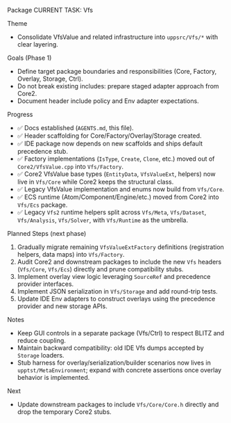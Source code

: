 Package CURRENT TASK: Vfs

Theme
- Consolidate VfsValue and related infrastructure into `uppsrc/Vfs/*` with clear layering.

Goals (Phase 1)
- Define target package boundaries and responsibilities (Core, Factory, Overlay, Storage, Ctrl).
- Do not break existing includes: prepare staged adapter approach from Core2.
- Document header include policy and Env adapter expectations.

Progress
- ✅ Docs established (`AGENTS.md`, this file).
- ✅ Header scaffolding for Core/Factory/Overlay/Storage created.
- ✅ IDE package now depends on new scaffolds and ships default precedence stub.
- ✅ Factory implementations (`IsType`, `Create`, `Clone`, etc.) moved out of `Core2/VfsValue.cpp` into `Vfs/Factory`.
- ✅ Core2 VfsValue base types (`EntityData`, `VfsValueExt`, helpers) now live in `Vfs/Core` while Core2 keeps the structural class.
- ✅ Legacy VfsValue implementation and enums now build from `Vfs/Core`.
- ✅ ECS runtime (Atom/Component/Engine/etc.) moved from Core2 into `Vfs/Ecs` package.
- ✅ Legacy `Vfs2` runtime helpers split across `Vfs/Meta`, `Vfs/Dataset`, `Vfs/Analysis`, `Vfs/Solver`, with `Vfs/Runtime` as the umbrella.

Planned Steps (next phase)
1) Gradually migrate remaining `VfsValueExtFactory` definitions (registration helpers, data maps) into `Vfs/Factory`.
2) Audit Core2 and downstream packages to include the new `Vfs` headers (`Vfs/Core`, `Vfs/Ecs`) directly and prune compatibility stubs.
3) Implement overlay view logic leveraging `SourceRef` and precedence provider interfaces.
4) Implement JSON serialization in `Vfs/Storage` and add round-trip tests.
5) Update IDE Env adapters to construct overlays using the precedence provider and new storage APIs.

Notes
- Keep GUI controls in a separate package (Vfs/Ctrl) to respect BLITZ and reduce coupling.
- Maintain backward compatibility: old IDE Vfs dumps accepted by `Storage` loaders.
- Stub harness for overlay/serialization/builder scenarios now lives in `upptst/MetaEnvironment`; expand with concrete assertions once overlay behavior is implemented.

Next
- Update downstream packages to include `Vfs/Core/Core.h` directly and drop the temporary Core2 stubs.
